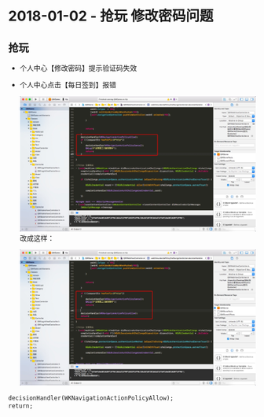 # 2018-01-02 - 抢玩 修改密码问题
<!-----

layout: post
title: "抢玩 修改密码问题"
date: 2018.01.02
tag: iOS 总结

--- -->
## 抢玩
- 个人中心【修改密码】提示验证码失效

- 个人中心点击【每日签到】报错
    
    ![](media/15148552681142/15148760088541.jpg)
改成这样：
    
    ![](media/15148552681142/15148760522168.jpg)

```
decisionHandler(WKNavigationActionPolicyAllow);
return;
```



